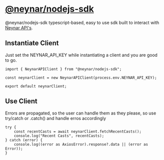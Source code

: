 # [@neynar/nodejs-sdk](https://www.npmjs.com/package/@neynar/nodejs-sdk)

@neynar/nodejs-sdk typescript-based, easy to use sdk built to interact with [Neynar API's](https://docs.neynar.com/).

## Instantiate Client

Just set the NEYNAR_API_KEY while instantiating a client and you are good to go.

```
import { NeynarAPIClient } from "@neynar/nodejs-sdk";

const neynarClient = new NeynarAPIClient(process.env.NEYNAR_API_KEY);

export default neynarClient;
```

## Use Client

Errors are propagated, so the user can handle them as they please, so use try/catch or .catch() and handle erros accordingly

```
try {
    const recentCasts = await neynarClient.fetchRecentCasts();
    console.log("Recent Casts", recentCasts);
} catch (error) {
    console.log((error as AxiosError).response?.data || (error as Error));
}
```
